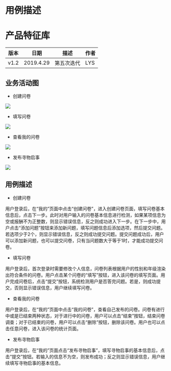 # 用例描述
# 产品特征库
| 版本 | 日期 | 描述 | 作者 |
| - | - | - | - |
| v1.2 | 2019.4.29 | 第五次迭代 | LYS |

## 业务活动图
* 创建问卷

![](Requirement_image/activity_diagram1.png)

* 填写问卷

![](Requirement_image/activity_diagram2.png)

* 查看我的问卷

![](Requirement_image/activity_diagram3.png)

* 发布寻物启事

![](Requirement_image/activity_diagram4.png)

## 用例描述
* 创建问卷

用户登录后，在“我的”页面中点击“创建问卷”，进入创建问卷页面，填写问卷基本信息后，点击下一步。此时对用户输入的问卷基本信息进行检测，如果某项信息为空或报酬不为正整数，则显示错误信息，反之则成功进入下一步。在下一步中，用户点击“添加问题”按钮来添加新问题，填写问题信息后添加选项，然后提交问题。若选项少于2个，则显示错误信息，反之则成功提交问题。提交问题成功后，用户可以添加新问题，也可以提交问卷，只有当问题数大于等于1时，才能成功提交问卷。

* 填写问卷

用户登录后，首次登录时需要修改个人信息，问卷列表根据用户的性别和年级渲染出符合条件的问卷。用户点击某个问卷的“填写”按钮，进入该问卷的填写页面。用户完成问卷后，点击“提交”按钮，系统检测用户是否答完问题。若是，则成功提交，否则显示错误信息，用户继续填写问卷。

* 查看我的问卷

用户登录后，在“我的”页面中点击“我的问卷”，查看自己发布的问卷。问卷有进行中或是已结束两种状态，对于进行中的问卷，用户可以点击“结束”按钮，结束问卷调查；对于已结束的问卷，用户可以点击“删除”按钮，删除该问卷。用户也可以点击任意问卷，进入该问卷的统计页面。

* 发布寻物启事

用户登录后，在“我的”页面点击“发布寻物启事”，填写寻物启事的基本信息后，点击“提交”按钮。若输入的信息不为空，则发布成功；反之则显示错误信息，用户继续填写寻物启事的基本信息。
